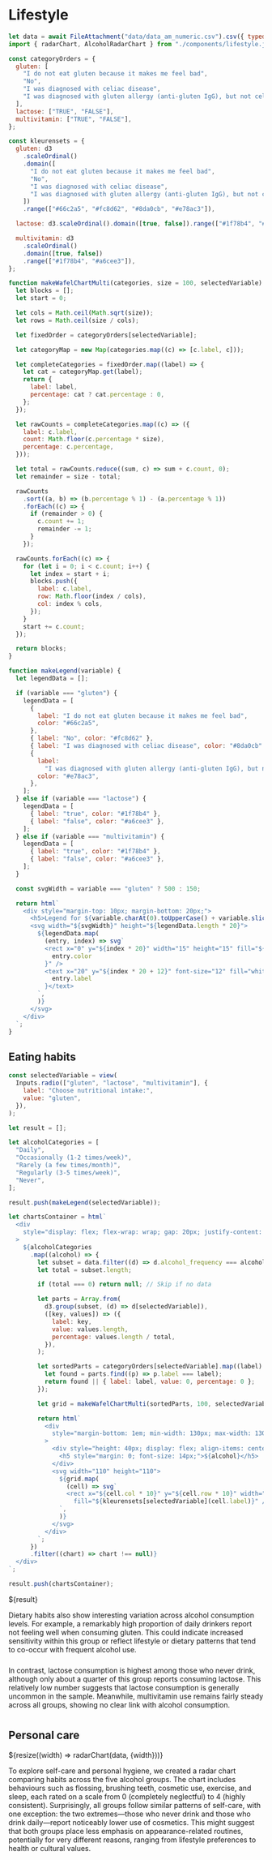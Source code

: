 # Lifestyle

```js
let data = await FileAttachment("data/data_am_numeric.csv").csv({ typed: true });
import { radarChart, AlcoholRadarChart } from "./components/lifestyle.js";
```

```js
const categoryOrders = {
  gluten: [
    "I do not eat gluten because it makes me feel bad",
    "No",
    "I was diagnosed with celiac disease",
    "I was diagnosed with gluten allergy (anti-gluten IgG), but not celiac disease",
  ],
  lactose: ["TRUE", "FALSE"],
  multivitamin: ["TRUE", "FALSE"],
};

const kleurensets = {
  gluten: d3
    .scaleOrdinal()
    .domain([
      "I do not eat gluten because it makes me feel bad",
      "No",
      "I was diagnosed with celiac disease",
      "I was diagnosed with gluten allergy (anti-gluten IgG), but not celiac disease",
    ])
    .range(["#66c2a5", "#fc8d62", "#8da0cb", "#e78ac3"]),

  lactose: d3.scaleOrdinal().domain([true, false]).range(["#1f78b4", "#a6cee3"]),

  multivitamin: d3
    .scaleOrdinal()
    .domain([true, false])
    .range(["#1f78b4", "#a6cee3"]),
};

function makeWafelChartMulti(categories, size = 100, selectedVariable) {
  let blocks = [];
  let start = 0;

  let cols = Math.ceil(Math.sqrt(size));
  let rows = Math.ceil(size / cols);

  let fixedOrder = categoryOrders[selectedVariable];

  let categoryMap = new Map(categories.map((c) => [c.label, c]));

  let completeCategories = fixedOrder.map((label) => {
    let cat = categoryMap.get(label);
    return {
      label: label,
      percentage: cat ? cat.percentage : 0,
    };
  });

  let rawCounts = completeCategories.map((c) => ({
    label: c.label,
    count: Math.floor(c.percentage * size),
    percentage: c.percentage,
  }));

  let total = rawCounts.reduce((sum, c) => sum + c.count, 0);
  let remainder = size - total;

  rawCounts
    .sort((a, b) => (b.percentage % 1) - (a.percentage % 1))
    .forEach((c) => {
      if (remainder > 0) {
        c.count += 1;
        remainder -= 1;
      }
    });

  rawCounts.forEach((c) => {
    for (let i = 0; i < c.count; i++) {
      let index = start + i;
      blocks.push({
        label: c.label,
        row: Math.floor(index / cols),
        col: index % cols,
      });
    }
    start += c.count;
  });

  return blocks;
}

function makeLegend(variable) {
  let legendData = [];

  if (variable === "gluten") {
    legendData = [
      {
        label: "I do not eat gluten because it makes me feel bad",
        color: "#66c2a5",
      },
      { label: "No", color: "#fc8d62" },
      { label: "I was diagnosed with celiac disease", color: "#8da0cb" },
      {
        label:
          "I was diagnosed with gluten allergy (anti-gluten IgG), but not celiac disease",
        color: "#e78ac3",
      },
    ];
  } else if (variable === "lactose") {
    legendData = [
      { label: "true", color: "#1f78b4" },
      { label: "false", color: "#a6cee3" },
    ];
  } else if (variable === "multivitamin") {
    legendData = [
      { label: "true", color: "#1f78b4" },
      { label: "false", color: "#a6cee3" },
    ];
  }

  const svgWidth = variable === "gluten" ? 500 : 150;

  return html`
    <div style="margin-top: 10px; margin-bottom: 20px;">
      <h5>Legend for ${variable.charAt(0).toUpperCase() + variable.slice(1)}</h5>
      <svg width="${svgWidth}" height="${legendData.length * 20}">
        ${legendData.map(
          (entry, index) => svg`
          <rect x="0" y="${index * 20}" width="15" height="15" fill="${
            entry.color
          }" />
          <text x="20" y="${index * 20 + 12}" font-size="12" fill="white">${
            entry.label
          }</text>
        `,
        )}
      </svg>
    </div>
  `;
}
```

<h2>Eating habits</h2>

```js
const selectedVariable = view(
  Inputs.radio(["gluten", "lactose", "multivitamin"], {
    label: "Choose nutritional intake:",
    value: "gluten",
  }),
);
```

```js
let result = [];

let alcoholCategories = [
  "Daily",
  "Occasionally (1-2 times/week)",
  "Rarely (a few times/month)",
  "Regularly (3-5 times/week)",
  "Never",
];

result.push(makeLegend(selectedVariable));

let chartsContainer = html`
  <div
    style="display: flex; flex-wrap: wrap; gap: 20px; justify-content: flex-start;"
  >
    ${alcoholCategories
      .map((alcohol) => {
        let subset = data.filter((d) => d.alcohol_frequency === alcohol);
        let total = subset.length;

        if (total === 0) return null; // Skip if no data

        let parts = Array.from(
          d3.group(subset, (d) => d[selectedVariable]),
          ([key, values]) => ({
            label: key,
            value: values.length,
            percentage: values.length / total,
          }),
        );

        let sortedParts = categoryOrders[selectedVariable].map((label) => {
          let found = parts.find((p) => p.label === label);
          return found || { label: label, value: 0, percentage: 0 };
        });

        let grid = makeWafelChartMulti(sortedParts, 100, selectedVariable);

        return html`
          <div
            style="margin-bottom: 1em; min-width: 130px; max-width: 130px; display: flex; flex-direction: column;"
          >
            <div style="height: 40px; display: flex; align-items: center;">
              <h5 style="margin: 0; font-size: 14px;">${alcohol}</h5>
            </div>
            <svg width="110" height="110">
              ${grid.map(
                (cell) => svg`
                <rect x="${cell.col * 10}" y="${cell.row * 10}" width="9" height="9"
                  fill="${kleurensets[selectedVariable](cell.label)}" />
              `,
              )}
            </svg>
          </div>
        `;
      })
      .filter((chart) => chart !== null)}
  </div>
`;

result.push(chartsContainer);
```

<div class="grid grid-cols-1">
  <div class="card">
    ${result}
  </div>
</div>

<p class="text-container">Dietary habits also show interesting variation across alcohol consumption levels. For example, a remarkably high proportion of daily drinkers report not feeling well when consuming gluten. This could indicate increased sensitivity within this group or reflect lifestyle or dietary patterns that tend to co-occur with frequent alcohol use.</p>

<p class="text-container">
In contrast, lactose consumption is highest among those who never drink, although only about a quarter of this group reports consuming lactose. This relatively low number suggests that lactose consumption is generally uncommon in the sample. Meanwhile, multivitamin use remains fairly steady across all groups, showing no clear link with alcohol consumption.</p>

<h2>Personal care</h2>

<div class="grid grid-cols-1">
  <div class="card">
    ${resize((width) => radarChart(data, {width}))}
  </div>
</div>

<p class="text-container">
To explore self-care and personal hygiene, we created a radar chart comparing habits across the five alcohol groups. The chart includes behaviours such as flossing, brushing teeth, cosmetic use, exercise, and sleep, each rated on a scale from 0 (completely neglectful) to 4 (highly consistent). Surprisingly, all groups follow similar patterns of self-care, with one exception: the two extremes—those who never drink and those who drink daily—report noticeably lower use of cosmetics. This might suggest that both groups place less emphasis on appearance-related routines, potentially for very different reasons, ranging from lifestyle preferences to health or cultural values.
</p>

<style>
  .no-wrap {
    white-space: nowrap;
  }

  .text-container {
    width: 100%;
    max-width: 880px;
    margin-left: auto;
    margin-right: auto;
    white-space: normal;
    padding-bottom: 10px;
  }
</style>
